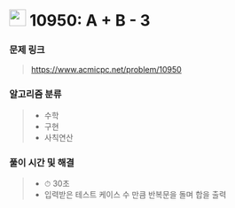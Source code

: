 # <img src="https://static.solved.ac/tier_small/3.svg" width=30> 10950: A + B - 3

### 문제 링크
> https://www.acmicpc.net/problem/10950

### 알고리즘 분류
>- 수학
>- 구현
>- 사칙연산

### 풀이 시간 및 해결
> - ⏱ 30초
> - 입력받은 테스트 케이스 수 만큼 반복문을 돌며 합을 출력